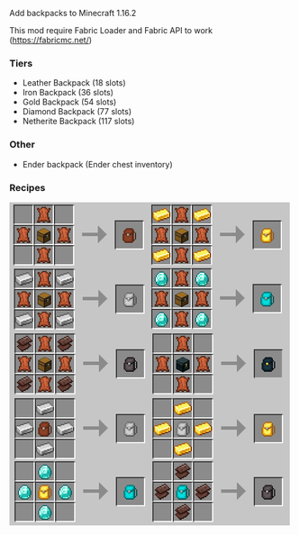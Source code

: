 Add backpacks to Minecraft 1.16.2

This mod require Fabric Loader and Fabric API to work (https://fabricmc.net/)

### Tiers

- Leather Backpack (18 slots)
- Iron Backpack (36 slots)
- Gold Backpack (54 slots)
- Diamond Backpack (77 slots)
- Netherite Backpack (117 slots)

### Other

- Ender backpack (Ender chest inventory)

### Recipes

![ ](./backpacksrecipes.png)
